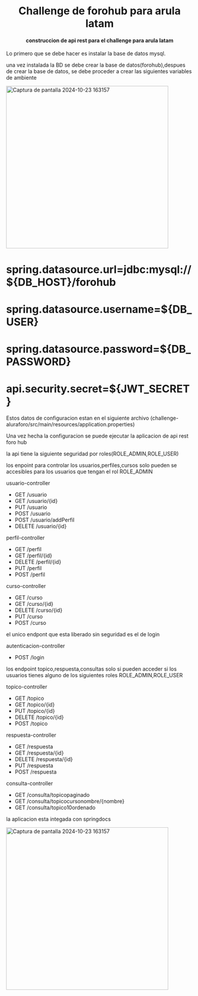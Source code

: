 <h1 align="center"> Challenge de forohub para arula latam </h1>
<h4 align="center">
construccion de api rest para el challenge para arula latam
</h4> 
<p>Lo primero que se debe hacer es instalar la base de datos mysql.</p>
<p>una vez instalada la BD se debe crear la base de datos(forohub),despues de crear la base de datos, se debe proceder a crear las siguientes variables de ambiente</p>
<img width="437" alt="Captura de pantalla 2024-10-23 163157" src="https://github.com/user-attachments/assets/56d29688-3d79-46ea-95a6-4ec3a429ae8c">
<h1>spring.datasource.url=jdbc:mysql://${DB_HOST}/forohub</h1>
<h1>spring.datasource.username=${DB_USER}</h1>
<h1>spring.datasource.password=${DB_PASSWORD}</h1>
<h1>api.security.secret=${JWT_SECRET}</h1>

<p>Estos datos de configuracion estan en el siguiente archivo (challenge-aluraforo/src/main/resources/application.properties)</p>

<p>Una vez hecha la configuracion se puede ejecutar la aplicacion de api rest foro hub</p>
<p>la api tiene la siguiente seguridad por roles(ROLE_ADMIN,ROLE_USER)<p>
<p> los enpoint para controlar los usuarios,perfiles,cursos solo pueden se accesibles para los usuarios que tengan el rol ROLE_ADMIN</p>
<p>usuario-controller</p>
<ul>
 <li>GET /usuario </li>
 <li>GET /usuario/{id}</li>
 <li>PUT /usuario</li>
 <li>POST /usuario</li>
 <li>POST /usuario/addPerfil</li>
  <li>DELETE /usuario/{id}</li>
</ul>
<p>perfil-controller</p>
<ul>
 <li>GET /perfil</li>
 <li>GET /perfil/{id}</li>
 <li>DELETE /perfil/{id}</li>
 <li>PUT /perfil</li>
 <li>POST /perfil</li>
</ul>
<p>curso-controller</p>
<ul>
 <li>GET /curso</li>
 <li>GET /curso/{id}</li>
 <li>DELETE /curso/{id}</li>
 <li>PUT /curso</li>
 <li>POST /curso</li>
</ul>
<p>el unico endpont que esta liberado sin seguridad es el de login </p>
<p>autenticacion-controller</p>
<ul>
 <li>POST /login </li>
</ul>
<p>los endpoint topico,respuesta,consultas solo si pueden acceder si los usuarios tienes alguno de los siguientes roles ROLE_ADMIN,ROLE_USER </p>
<p>topico-controller</p>
<ul>
 <li>GET /topico </li>
 <li>GET /topico/{id}</li>
 <li>PUT /topico/{id}</li>
 <li>DELETE /topico/{id}</li>
 <li>POST /topico</li>
</ul>
<p>respuesta-controller</p>
<ul>
 <li>GET /respuesta </li>
 <li>GET /respuesta/{id}</li>
 <li>DELETE /respuesta/{id}</li>
 <li>PUT /respuesta</li>
 <li>POST /respuesta</li>
</ul>

<p>consulta-controller</p>
<ul>
 <li>GET /consulta/topicopaginado </li>
 <li>GET /consulta/topicocursonombre/{nombre}</li>
 <li>GET /consulta/topico10ordenado</li>
</ul>
<p>la aplicacion esta integada con springdocs</p>
<img width="437" alt="Captura de pantalla 2024-10-23 163157" src="https://github.com/user-attachments/assets/b357f01b-6f6f-4946-8689-39e53f7d7ed8">










